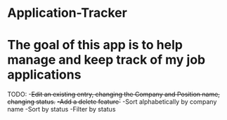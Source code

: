 # Application-Tracker
# The goal of this app is to help manage and keep track of my job applications

TODO:
-~~Edit an existing entry, changing the Company and Position name, changing status.~~
~~-Add a delete feature`~~
-Sort alphabetically by company name
-Sort by status
-Filter by status